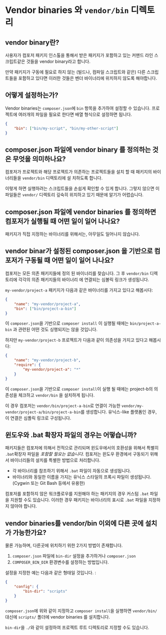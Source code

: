 # Vendor binaries 와 `vendor/bin` 디렉토리

## vendor binary란?

사용자가 컴포저 패키지 인스톨을 통해서 받은 패키지가 포함하고 있는 커맨드 라인 스크립트같은 것들을 vendor binary라고 합니다. 

만약 패키지가 구동에 필요로 하지 않는 (빌드나, 컴파일 스크립트와 같은) 다른 스크립트들을 포함하고 있다면 이러한 것들은 벤더 바이너리에 위치하지 않도록 해야합니다. 


## 어떻게 설정하는가?

Vendor binaries는 `composer.json`에 `bin` 항목을 추가하여 설정할 수 있습니다. 프로젝트에 여러개의 파일을 필요로 한다면 배열 형식으로 설정하면 됩니다. 

```json
{
    "bin": ["bin/my-script", "bin/my-other-script"]
}
```

## composer.json 파일에 vendor binary 를 정의하는 것은 무엇을 의미하나요?

컴포저가 프로젝트와 해당 프로젝트가 의존하는 프로젝트들을 설치 할 때 패키지의 바이너리들을 `vendor/bin` 디렉토리에 설
치하도록 합니다. 

이렇게 하면 실행하려는 스크립트들을 손쉽게 확인할 수 있게 합니다. 그렇지 않으면 이 파일들은 `vendor/` 디렉토리 깊숙히 위치하고 있기 때문에 알기가 어렵습니다. 


## composer.json 파일에 vendor binaries 를 정의하면 컴포저가 실행될 때 어떤 일이 일어 나나요?

패키지가 직접 지정하는 바이너리를 위해서는, 아무일도 일어나지 않습니다.


## vendor binar가 설정된 composer.json 을 기반으로 컴포저가 구동될 때 어떤 일이 일어 나나요?

컴포저는 모든 의존 패키지들에 정의 된 바이너리를 찾습니다. 그 후 `vendor/bin` 디렉토리에 각각의 의존 패키지들의 바이너리 에 연결되는 심볼릭 링크가 생성됩니다. 

`my-vendor/project-a` 패키지가 다음과 같은 바이너리를 가지고 있다고 해봅시다:

```json
{
    "name": "my-vendor/project-a",
    "bin": ["bin/project-a-bin"]
}
```

이 `composer.json`을 기반으로 `composer install` 이 실행될 때에는 `bin/project-a-bin` 과 관련된 어떤 것도 싱행되지는 않을 것입니다. 

하지만 `my-vendor/project-b` 프로젝트가 다음과 같이 의존성을 가지고 있다고 해봅시다:


```json
{
    "name": "my-vendor/project-b",
    "require": {
        "my-vendor/project-a": "*"
    }
}
```

이 `composer.json`을 기반으로 `composer install`이 실행 될 때에는 project-b의 의존성을 체크하고 `vendor/bin` 을 설치하게 됩니다. 

이 경우 컴포저는 `vendor/bin/project-a-bin`로 연결이 가능한 `vendor/my-vendor/project-a/bin/project-a-bin`를 생성합니다. 유닉스-like 플랫폼인 경우, 이 연결은 심폴릭 링크로 구성됩니다. 


## 윈도우와 .bat 확장자 파일의 경우는 어떻습니까?

패키지들은 컴포저에 의해서 전적으로 관리되며 윈도우에서의 호환성을 위해서 특별히 `.bat`확장자 파일을 *포함할 필요는 없습니다.* 컴포저는 윈도우 환경에서 구동되기 위해서 바이너리들의 설치를 특별한 방법으로 처리합니다. 

 * 각 바이너리를 참조하기 위해서 `.bat` 파일이 자동으로 생성됩니다. 
 * 바이너리와 동일한 이름을 가지는 유닉스 스타일의 프록시 파일이 생성됩니다. (Cygwin 또는 Git Bash 등에서 유용한)
   

컴포저를 포함하지 않은 워크플로우를 지원해야 하는 패키지의 경우 커스텀 `.bat` 파일을 지원할 수도 있습니다. 
이러한 경우 패키지는 바이너리의 표시로 `.bat` 파일을 지정하지 않아야 합니다. 


## vendor binaries를 vendor/bin 이외에 다른 곳에 설치가 가능한가요?

물론 가능하며, 다른곳에 위치하기 위한 2가지 방법이 존재합니다. 

 1. `composer.json` 파일에 `bin-dir` 설정을 추가하거나 `composer.json`
 1. `COMPOSER_BIN_DIR` 환경변수를 설정하는 방법입니다. 

설정을 지정한 예는 다음과 같은 형태일 것입니다. :

```json
{
    "config": {
        "bin-dir": "scripts"
    }
}
```

`composer.json`에 위와 같이 지정하고 `composer install`을 실행하면 `vendor/bin/` 대신에 `scripts/` 폴더에 vendor binaries 를 설치합니다. 

`bin-dir`을 `./`와 같이 설정하여 프로젝트 루트 디렉토리로 지정할 수도 있습니다. 
